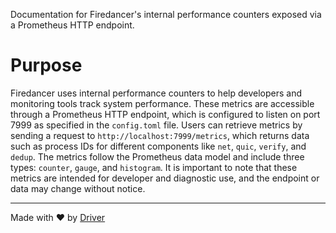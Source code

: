 <!--------------------------------------------------------------------------------->
<!-- IMPORTANT: This file is auto-generated by Driver (https://driver.ai). -------->
<!-- Manual edits may be overwritten on future commits. --------------------------->
<!--------------------------------------------------------------------------------->

Documentation for Firedancer's internal performance counters exposed via a Prometheus HTTP endpoint.

# Purpose
Firedancer uses internal performance counters to help developers and monitoring tools track system performance. These metrics are accessible through a Prometheus HTTP endpoint, which is configured to listen on port 7999 as specified in the `config.toml` file. Users can retrieve metrics by sending a request to `http://localhost:7999/metrics`, which returns data such as process IDs for different components like `net`, `quic`, `verify`, and `dedup`. The metrics follow the Prometheus data model and include three types: `counter`, `gauge`, and `histogram`. It is important to note that these metrics are intended for developer and diagnostic use, and the endpoint or data may change without notice.

---
Made with ❤️ by [Driver](https://www.driver.ai/)